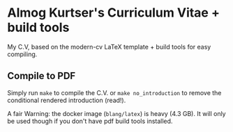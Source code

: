 # Almog Kurtser's Curriculum Vitae + build tools
My C.V, based on the modern-cv LaTeX template + build tools for easy compiling.

## Compile to PDF
  Simply run `make` to compile the C.V. or `make no_introduction` to remove the conditional rendered introduction (read!).


  A fair Warning: the docker image (`blang/latex`) is heavy (4.3 GB). It will only be used though if you don't have pdf build tools installed.
